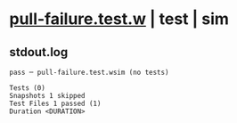 # [pull-failure.test.w](../../../../../../tests/sdk_tests/container/pull-failure.test.w) | test | sim

## stdout.log
```log
pass ─ pull-failure.test.wsim (no tests)

Tests (0)
Snapshots 1 skipped
Test Files 1 passed (1)
Duration <DURATION>
```

